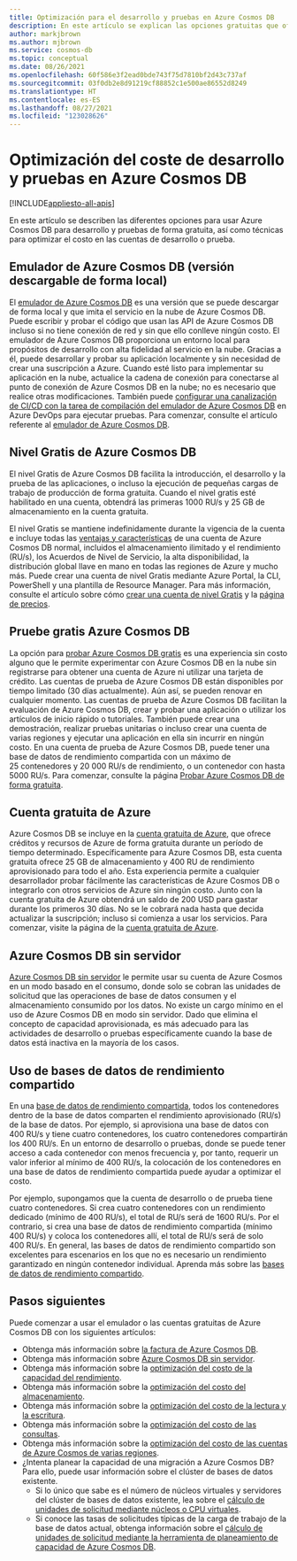 ```yaml
---
title: Optimización para el desarrollo y pruebas en Azure Cosmos DB
description: En este artículo se explican las opciones gratuitas que ofrece Azure Cosmos DB para el desarrollo y pruebas del servicio.
author: markjbrown
ms.author: mjbrown
ms.service: cosmos-db
ms.topic: conceptual
ms.date: 08/26/2021
ms.openlocfilehash: 60f586e3f2ead0bde743f75d7810bf2d43c737af
ms.sourcegitcommit: 03f0db2e8d91219cf88852c1e500ae86552d8249
ms.translationtype: HT
ms.contentlocale: es-ES
ms.lasthandoff: 08/27/2021
ms.locfileid: "123028626"
---
```

# <a name="optimize-development-and-testing-cost-in-azure-cosmos-db"></a>Optimización del coste de desarrollo y pruebas en Azure Cosmos DB
[!INCLUDE[appliesto-all-apis](includes/appliesto-all-apis.md)]

En este artículo se describen las diferentes opciones para usar Azure Cosmos DB para desarrollo y pruebas de forma gratuita, así como técnicas para optimizar el costo en las cuentas de desarrollo o prueba.

## <a name="azure-cosmos-db-emulator-locally-downloadable-version"></a>Emulador de Azure Cosmos DB (versión descargable de forma local)

El [emulador de Azure Cosmos DB](local-emulator.md) es una versión que se puede descargar de forma local y que imita el servicio en la nube de Azure Cosmos DB. Puede escribir y probar el código que usan las API de Azure Cosmos DB incluso si no tiene conexión de red y sin que ello conlleve ningún costo. El emulador de Azure Cosmos DB proporciona un entorno local para propósitos de desarrollo con alta fidelidad al servicio en la nube. Gracias a él, puede desarrollar y probar su aplicación localmente y sin necesidad de crear una suscripción a Azure. Cuando esté listo para implementar su aplicación en la nube, actualice la cadena de conexión para conectarse al punto de conexión de Azure Cosmos DB en la nube; no es necesario que realice otras modificaciones. También puede [configurar una canalización de CI/CD con la tarea de compilación del emulador de Azure Cosmos DB](tutorial-setup-ci-cd.md) en Azure DevOps para ejecutar pruebas. Para comenzar, consulte el artículo referente al [emulador de Azure Cosmos DB](local-emulator.md).

## <a name="azure-cosmos-db-free-tier"></a>Nivel Gratis de Azure Cosmos DB

El nivel Gratis de Azure Cosmos DB facilita la introducción, el desarrollo y la prueba de las aplicaciones, o incluso la ejecución de pequeñas cargas de trabajo de producción de forma gratuita. Cuando el nivel gratis esté habilitado en una cuenta, obtendrá las primeras 1000 RU/s y 25 GB de almacenamiento en la cuenta gratuita.

El nivel Gratis se mantiene indefinidamente durante la vigencia de la cuenta e incluye todas las [ventajas y características](introduction.md#key-benefits) de una cuenta de Azure Cosmos DB normal, incluidos el almacenamiento ilimitado y el rendimiento (RU/s), los Acuerdos de Nivel de Servicio, la alta disponibilidad, la distribución global llave en mano en todas las regiones de Azure y mucho más. Puede crear una cuenta de nivel Gratis mediante Azure Portal, la CLI, PowerShell y una plantilla de Resource Manager. Para más información, consulte el artículo sobre cómo [crear una cuenta de nivel Gratis](free-tier.md) y la [página de precios](https://azure.microsoft.com/pricing/details/cosmos-db/).

## <a name="try-azure-cosmos-db-for-free"></a>Pruebe gratis Azure Cosmos DB

La opción para [probar Azure Cosmos DB gratis](https://azure.microsoft.com/try/cosmosdb/) es una experiencia sin costo alguno que le permite experimentar con Azure Cosmos DB en la nube sin registrarse para obtener una cuenta de Azure ni utilizar una tarjeta de crédito. Las cuentas de prueba de Azure Cosmos DB están disponibles por tiempo limitado (30 días actualmente). Aún así, se pueden renovar en cualquier momento. Las cuentas de prueba de Azure Cosmos DB facilitan la evaluación de Azure Cosmos DB, crear y probar una aplicación o utilizar los artículos de inicio rápido o tutoriales. También puede crear una demostración, realizar pruebas unitarias o incluso crear una cuenta de varias regiones y ejecutar una aplicación en ella sin incurrir en ningún costo. En una cuenta de prueba de Azure Cosmos DB, puede tener una base de datos de rendimiento compartida con un máximo de 25 contenedores y 20 000 RU/s de rendimiento, o un contenedor con hasta 5000 RU/s. Para comenzar, consulte la página [Probar Azure Cosmos DB de forma gratuita](https://azure.microsoft.com/try/cosmosdb/).

## <a name="azure-free-account"></a>Cuenta gratuita de Azure

Azure Cosmos DB se incluye en la [cuenta gratuita de Azure](https://azure.microsoft.com/free), que ofrece créditos y recursos de Azure de forma gratuita durante un período de tiempo determinado. Específicamente para Azure Cosmos DB, esta cuenta gratuita ofrece 25 GB de almacenamiento y 400 RU de rendimiento aprovisionado para todo el año. Esta experiencia permite a cualquier desarrollador probar fácilmente las características de Azure Cosmos DB o integrarlo con otros servicios de Azure sin ningún costo. Junto con la cuenta gratuita de Azure obtendrá un saldo de 200 USD para gastar durante los primeros 30 días. No se le cobrará nada hasta que decida actualizar la suscripción; incluso si comienza a usar los servicios. Para comenzar, visite la página de la [cuenta gratuita de Azure](https://azure.microsoft.com/free).

## <a name="azure-cosmos-db-serverless"></a>Azure Cosmos DB sin servidor

[Azure Cosmos DB sin servidor](serverless.md) le permite usar su cuenta de Azure Cosmos en un modo basado en el consumo, donde solo se cobran las unidades de solicitud que las operaciones de base de datos consumen y el almacenamiento consumido por los datos. No existe un cargo mínimo en el uso de Azure Cosmos DB en modo sin servidor. Dado que elimina el concepto de capacidad aprovisionada, es más adecuado para las actividades de desarrollo o pruebas específicamente cuando la base de datos está inactiva en la mayoría de los casos.

## <a name="use-shared-throughput-databases"></a>Uso de bases de datos de rendimiento compartido

En una [base de datos de rendimiento compartida](set-throughput.md#set-throughput-on-a-database), todos los contenedores dentro de la base de datos comparten el rendimiento aprovisionado (RU/s) de la base de datos. Por ejemplo, si aprovisiona una base de datos con 400 RU/s y tiene cuatro contenedores, los cuatro contenedores compartirán los 400 RU/s. En un entorno de desarrollo o pruebas, donde se puede tener acceso a cada contenedor con menos frecuencia y, por tanto, requerir un valor inferior al mínimo de 400 RU/s, la colocación de los contenedores en una base de datos de rendimiento compartida puede ayudar a optimizar el costo.

Por ejemplo, supongamos que la cuenta de desarrollo o de prueba tiene cuatro contenedores. Si crea cuatro contenedores con un rendimiento dedicado (mínimo de 400 RU/s), el total de RU/s será de 1600 RU/s. Por el contrario, si crea una base de datos de rendimiento compartida (mínimo 400 RU/s) y coloca los contenedores allí, el total de RU/s será de solo 400 RU/s. En general, las bases de datos de rendimiento compartido son excelentes para escenarios en los que no es necesario un rendimiento garantizado en ningún contenedor individual.  Aprenda más sobre las [bases de datos de rendimiento compartido](set-throughput.md#set-throughput-on-a-database).

## <a name="next-steps"></a>Pasos siguientes

Puede comenzar a usar el emulador o las cuentas gratuitas de Azure Cosmos DB con los siguientes artículos:

* Obtenga más información sobre [la factura de Azure Cosmos DB](understand-your-bill.md).
* Obtenga más información sobre [Azure Cosmos DB sin servidor](serverless.md).
* Obtenga más información sobre la [optimización del costo de la capacidad del rendimiento](optimize-cost-throughput.md).
* Obtenga más información sobre la [optimización del costo del almacenamiento](optimize-cost-storage.md).
* Obtenga más información sobre la [optimización del costo de la lectura y la escritura](optimize-cost-reads-writes.md).
* Obtenga más información sobre la [optimización del costo de las consultas](./optimize-cost-reads-writes.md).
* Obtenga más información sobre la [optimización del costo de las cuentas de Azure Cosmos de varias regiones](optimize-cost-regions.md).
* ¿Intenta planear la capacidad de una migración a Azure Cosmos DB? Para ello, puede usar información sobre el clúster de bases de datos existente.
    * Si lo único que sabe es el número de núcleos virtuales y servidores del clúster de bases de datos existente, lea sobre el [cálculo de unidades de solicitud mediante núcleos o CPU virtuales](convert-vcore-to-request-unit.md). 
    * Si conoce las tasas de solicitudes típicas de la carga de trabajo de la base de datos actual, obtenga información sobre el [cálculo de unidades de solicitud mediante la herramienta de planeamiento de capacidad de Azure Cosmos DB](estimate-ru-with-capacity-planner.md).